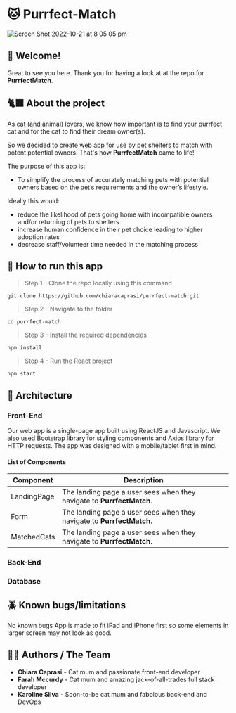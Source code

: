 # 🐱 Purrfect-Match 
![Screen Shot 2022-10-21 at 8 05 05 pm](https://user-images.githubusercontent.com/91517809/197158083-b635ba85-3b88-47c7-8461-aebc5e036f7d.png)


## 🐾 Welcome! 

Great to see you here. Thank you for having a look at at the repo for **PurrfectMatch**. 

## 🐈‍⬛ About the project

As cat (and animal) lovers, we know how important is to find your purrfect cat and for the cat to find their dream owner(s).

So we decided to create web app for use by pet shelters to match with potent potential owners. That's how **PurrfectMatch** came to life! 

The purpose of this app is: 
* To simplify the process of accurately matching pets with potential owners based on the pet’s requirements and the owner’s lifestyle. 

Ideally this would:
 - reduce the likelihood of pets going home with incompatible owners and/or returning of pets to shelters.
- increase human confidence in their pet choice leading to higher adoption rates
- decrease staff/volunteer time needed in the matching process


## 🐁 How to run this app

> Step 1 - Clone the repo locally using this command 
```
git clone https://github.com/chiaracaprasi/purrfect-match.git
```
> Step 2 - Navigate to the folder 
```
cd purrfect-match
```
> Step 3 - Install the required dependencies
```
npm install
```

> Step 4 - Run the React project
```
npm start
```

## 🌲 Architecture 

### Front-End

Our web app is a single-page app built using ReactJS and Javascript. 
We also used Bootstrap library for styling components and Axios library for HTTP requests. 
The app was designed with a mobile/tablet first in mind. 

#### List of Components

| Component | Description |
|-----------|-------------|
| LandingPage | The landing page a user sees when they navigate to **PurrfectMatch**. |
| Form | The landing page a user sees when they navigate to **PurrfectMatch**. |
| MatchedCats | The landing page a user sees when they navigate to **PurrfectMatch**. |


### Back-End



### Database 



## 🪲 Known bugs/limitations
No known bugs 
App is made to fit iPad and iPhone first so some elements in larger screen may not look as good.



## ✍🏽 Authors / The Team 

* **Chiara Caprasi** - Cat mum and passionate front-end developer 
* **Farah Mccurdy** - Cat mum and amazing jack-of-all-trades full stack developer  
* **Karoline Silva** - Soon-to-be cat mum and fabolous back-end and DevOps 
